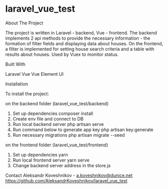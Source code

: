 # laravel_vue_test

About The Project

The project is written in Laravel - backend, Vue - frontend.
The backend implements 2 api methods to provide the necessary information - the formation of filter fields and displaying data about houses.
On the frontend, a filter is implemented for setting house search criteria and a table with results about houses. Used by Vuex to monitor status.

Built With

Laravel
Vue
Vue Element UI

Installation

To install the project:

on the backend folder (laravel_vue_test/backend)
1) Set up dependencies 
  composer install
2) Create env file and connect to DB
3) Run local backend server
  php artisan serve
4) Run command below to generate app key
  php artisan key:generate
5) Run necessary migrations
  php artisan migrate --seed

on the frontend folder (laravel_vue_test/frontend)
1) Set up dependencies
  yarn
2) Run local frontend server
  yarn serve 
3) Change backend server address in the store.js

Contact
Aleksandr Koveshnikov - a.koveshnikov@dunice.net
https://github.com/AleksandrKoveshnikov/laravel_vue_test

